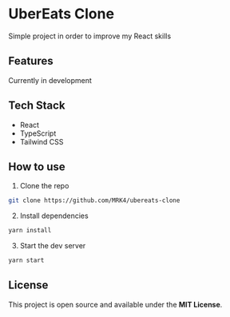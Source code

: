 
# UberEats Clone

Simple project in order to improve my React skills

## Features

Currently in development

## Tech Stack

- React
- TypeScript
- Tailwind CSS

## How to use

1. Clone the repo

``` bash
git clone https://github.com/MRK4/ubereats-clone
```

2. Install dependencies

``` bash
yarn install
```

3. Start the dev server

``` bash
yarn start
```

## License

This project is open source and available under the **MIT License**.
